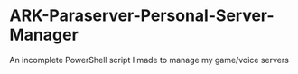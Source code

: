 # ARK-Paraserver-Personal-Server-Manager
An incomplete PowerShell script I made to manage my game/voice servers
